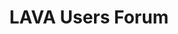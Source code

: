 ---
categories:
- bkk19
description: '> Continuing our regular Users Forum, for all your questions about LAVA.'
future_image:
  featured: 'true'
  path: /assets/images/featured-images/bkk19/BKK19-116.png
session_attendee_num: '7'
session_id: BKK19-116
session_room: Session Room 2 (Lotus 3-4)
session_slot:
  end_time: '2019-04-01 16:55:00'
  start_time: '2019-04-01 16:00:00'
session_speakers:
- speaker_bio: ''
  speaker_company: Linaro
  speaker_image: /assets/images/speakers/bkk19/NeilWilliams.jpg
  speaker_location: ''
  speaker_name: Neil Williams
  speaker_position: Tech Lead LAVA Software
  speaker_username: neil.williams
- speaker_bio: Long-time assignee into Linaro from Arm.<br>Working on LAVA for over
    3 years.
  speaker_company: Arm
  speaker_image: /assets/images/speakers/bkk19/SteveMcIntyre.jpg
  speaker_location: ''
  speaker_name: Steve McIntyre
  speaker_position: Principal Software Engineer
  speaker_username: steve.mcintyre
session_track: Validation and CI
tag: session
tags:
- Testing
- Open Source Development
- Tools
- Validation and CI
title: LAVA Users Forum
---